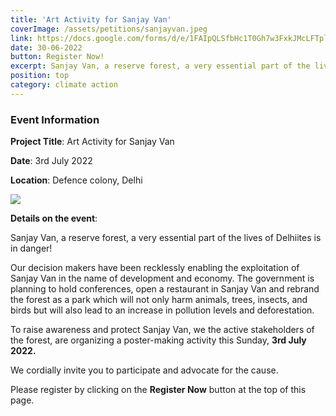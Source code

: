 ```yaml
---
title: 'Art Activity for Sanjay Van'
coverImage: /assets/petitions/sanjayvan.jpeg
link: https://docs.google.com/forms/d/e/1FAIpQLSfbHc1T0Gh7w3FxkJMcLFTplLswDe6CIUETCVVWfNPr2zjRWQ/viewform?usp=sf_link
date: 30-06-2022
button: Register Now!
excerpt: Sanjay Van, a reserve forest, a very essential part of the lives of Delhiites is in danger!
position: top
category: climate action
---
```


### Event Information

**Project Title**: Art Activity for Sanjay Van

**Date**: 3rd July 2022

**Location**: Defence colony, Delhi

![](https://thereisnoearthb.org/assets/events/art-invitation-delhi.png)

**Details on the event**: 

Sanjay Van, a reserve forest, a very essential part of the lives of Delhiites is in danger!

Our decision makers have been recklessly enabling the exploitation of Sanjay Van in the name of development and economy. The government is planning to hold conferences, open a restaurant in Sanjay Van and rebrand the forest as a park which will not only harm animals, trees, insects, and birds but will also lead to an increase in pollution levels and deforestation.

To raise awareness and protect Sanjay Van, we the active stakeholders of the forest, are organizing a poster-making activity this Sunday, **3rd July 2022.**

We cordially invite you to participate and advocate for the cause.

Please register by clicking on the **Register Now** button at the top of this page. 






